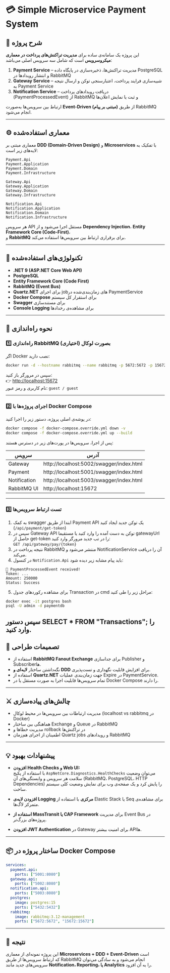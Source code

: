 # 💳 Simple Microservice Payment System

## 🧩 شرح پروژه

این پروژه یک سامانه‌ی ساده برای **مدیریت تراکنش‌های پرداخت در معماری میکروسرویس** است که شامل سه سرویس اصلی می‌باشد:

1. **Payment Service** – مدیریت تراکنش‌ها، ذخیره‌سازی در پایگاه داده PostgreSQL و انتشار رویدادها در RabbitMQ  
2. **Gateway Service** – شبیه‌سازی فرایند پرداخت، اعتبارسنجی توکن و ارسال نتیجه به Payment Service  
3. **Notification Service** – دریافت رویدادهای پرداخت (PaymentProcessedEvent) از RabbitMQ و ثبت یا نمایش اعلان‌ها

ارتباط بین سرویس‌ها به‌صورت **Event-Driven (مبتنی بر پیام)** از طریق RabbitMQ انجام می‌شود.

---

## ⚙️ معماری استفاده‌شده

معماری مبتنی بر **DDD (Domain-Driven Design)** و **Microservices** با تفکیک به لایه‌های زیر است:

```
Payment.Api
Payment.Application
Payment.Domain
Payment.Infrastructure

Gateway.Api
Gateway.Application
Gateway.Domain
Gateway.Infrastructure

Notification.Api
Notification.Application
Notification.Domain
Notification.Infrastructure
```

هر سرویس API مستقل اجرا می‌شود و از **Dependency Injection**، **Entity Framework Core (Code-First)**،  
و **RabbitMQ** برای برقراری ارتباط بین سرویس‌ها استفاده می‌کند.

---

## 🧰 تکنولوژی‌های استفاده‌شده

- **.NET 9 (ASP.NET Core Web API)**
- **PostgreSQL**
- **Entity Framework Core (Code First)**
- **RabbitMQ (Event Bus)**
- **Quartz.NET** برای اجرای jobهای زمان‌بندی‌شده در PaymentService  
- **Docker Compose** برای استقرار کل سیستم
- **Swagger** برای مستندسازی
- **Console Logging** برای مشاهده‌ی رخدادها

---

## 🚀 نحوه راه‌اندازی

### 1️⃣ راه‌اندازی RabbitMQ بصورت لوکال (اختیاری)
اگر Docker نصب دارید:
```bash
docker run -d --hostname rabbitmq --name rabbitmq -p 5672:5672 -p 15672:15672 rabbitmq:3.12-management
```
سپس در مرورگر باز کنید:  
👉 [http://localhost:15672](http://localhost:15672)  
نام کاربری و رمز عبور: `guest / guest`

---

### 2️⃣ اجرای پروژه‌ها با Docker Compose

در پوشه‌ی اصلی پروژه، دستور زیر را اجرا کنید:

```bash
docker compose -f docker-compose.override.yml down -v
docker compose -f docker-compose.override.yml up --build
```

پس از اجرا، سرویس‌ها در پورت‌های زیر در دسترس هستند:

| سرویس | آدرس |
|--------|--------|
| Gateway | http://localhost:5002/swagger/index.html |
| Payment | http://localhost:5001/swagger/index.html |
| Notification | http://localhost:5003/swagger/index.html |
| RabbitMQ UI | http://localhost:15672 |

---

### 3️⃣ تست ارتباط سرویس‌ها

1. به کمک swagger ابتدا از طریق Payment API یک توکن جدید ایجاد کنید (`/api/payment/get-token`)  
2. سپس در Gateway API توکن به دست آمده را وارد کنید یا مستقیما gatewayUrl حاصل از get-token را در تب جدید مرورگر وارد کنید:  
   `GET /api/gateway/pay/{token}`  
3. نتیجه پرداخت در RabbitMQ منتشر می‌شود و NotificationService آن را دریافت می‌کند.  
4. در کنسول `Notification.Api` باید پیام مشابه زیر دیده شود:

```
📩 PaymentProcessedEvent received!
Token: ...
Amount: 250000
Status: Success
```

5. برای مشاهده رکوردهای جدول Transaction در cmd مراحل زیر را طی کنید:
```bash
docker exec -it postgres bash
psql -U admin -d paymentdb
```
سپس دستور SELECT * FROM "Transactions"; را وارد کنید.
---
## 🧠 تصمیمات طراحی

- استفاده از **RabbitMQ Fanout Exchange** برای جداسازی Publisher و Subscriberها.  
- نگه‌داشتن ساختار **لایه‌ای و DDD** برای افزایش قابلیت نگهداری و تست‌پذیری.  
- استفاده از **Quartz.NET** جهت زمان‌بندی عملیات Expire در PaymentService.  
- تمام سرویس‌ها قابلیت اجرا به صورت مستقل یا در Docker Compose را دارند.  

---

## ⚔️ چالش‌های پیاده‌سازی

- مدیریت ارتباطات بین سرویس‌ها در محیط لوکال (localhost vs rabbitmq در Docker)
- هماهنگی بین ساختار Exchange و Queue در RabbitMQ
- مدیریت خطاها و rollback در تراکنش‌ها
- اطمینان از اجرای هم‌زمان Quartz jobs و رویدادهای RabbitMQ

---

## 💡 پیشنهادات بهبود

- **افزودن Health Checks و Web UI:**  
  با استفاده از پکیج `AspNetCore.Diagnostics.HealthChecks` می‌توان وضعیت سلامت هر سرویس و وابستگی‌های آن (RabbitMQ، PostgreSQL، HTTP Dependencies) را پایش کرد و یک صفحه‌ی وب برای نمایش وضعیت کلی سیستم ساخت.

- **افزودن لایه‌ی Logging مرکزی** با استفاده از Elastic Stack یا Seq برای مشاهده‌ی متمرکز لاگ‌ها.

- **استفاده از MassTransit یا CAP Framework** برای مدیریت Event Bus در پروژه‌های بزرگ‌تر.

- **افزودن JWT Authentication** در Gateway برای امنیت بیشتر APIها.

---

## 📦 ساختار پروژه در Docker Compose

```yaml
services:
  payment.api:
    ports: ["5001:8080"]
  gateway.api:
    ports: ["5002:8080"]
  notification.api:
    ports: ["5003:8080"]
  postgres:
    image: postgres:15
    ports: ["5432:5432"]
  rabbitmq:
    image: rabbitmq:3.12-management
    ports: ["5672:5672", "15672:15672"]
```

---

## 🏁 نتیجه

این پروژه نمونه‌ای از معماری **Microservices + DDD + Event-Driven** است  
که ارتباط سرویس‌ها از طریق RabbitMQ انجام می‌شود و به سادگی می‌توان سرویس‌های جدید مانند **Notification، Reporting، یا Analytics** را به آن افزود.
